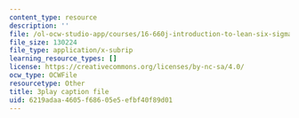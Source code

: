 ```yaml
---
content_type: resource
description: ''
file: /ol-ocw-studio-app/courses/16-660j-introduction-to-lean-six-sigma-methods-january-iap-2012/6219adaa4605f68605e5efbf40f89d01_I-DIXcoeaNQ.srt
file_size: 130224
file_type: application/x-subrip
learning_resource_types: []
license: https://creativecommons.org/licenses/by-nc-sa/4.0/
ocw_type: OCWFile
resourcetype: Other
title: 3play caption file
uid: 6219adaa-4605-f686-05e5-efbf40f89d01
---
```

